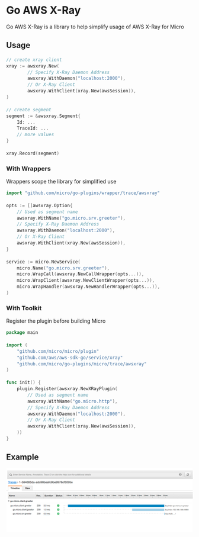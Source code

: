 # Go AWS X-Ray

Go AWS X-Ray is a library to help simplify usage of AWS X-Ray for Micro

## Usage

```go
// create xray client
xray := awsxray.New(
        // Specify X-Ray Daemon Address
        awsxray.WithDaemon("localhost:2000"),
        // Or X-Ray Client
        awsxray.WithClient(xray.New(awsSession)),
)

// create segment
segment := &awsxray.Segment{
	Id: ...
	TraceId: ...
	// more values
}

xray.Record(segment)
```

### With Wrappers

Wrappers scope the library for simplified use

```go
import "github.com/micro/go-plugins/wrapper/trace/awsxray"

opts := []awsxray.Option{
	// Used as segment name
	awsxray.WithName("go.micro.srv.greeter"),
	// Specify X-Ray Daemon Address
	awsxray.WithDaemon("localhost:2000"),
	// Or X-Ray Client
	awsxray.WithClient(xray.New(awsSession)),
}

service := micro.NewService(
	micro.Name("go.micro.srv.greeter"),
	micro.WrapCall(awsxray.NewCallWrapper(opts...)),
	micro.WrapClient(awsxray.NewClientWrapper(opts...)),
	micro.WrapHandler(awsxray.NewHandlerWrapper(opts...)),
)
```

### With Toolkit

Register the plugin before building Micro

```go
package main

import (
	"github.com/micro/micro/plugin"
	"github.com/aws/aws-sdk-go/service/xray"
	"github.com/micro/go-plugins/micro/trace/awsxray"
)

func init() {
	plugin.Register(awsxray.NewXRayPlugin(
		// Used as segment name
		awsxray.WithName("go.micro.http"),
		// Specify X-Ray Daemon Address
		awsxray.WithDaemon("localhost:2000"),
		// Or X-Ray Client
		awsxray.WithClient(xray.New(awsSession)),
	))
}
```

## Example

<p align="center">
  <img src="awsxray.png" />
</p>
